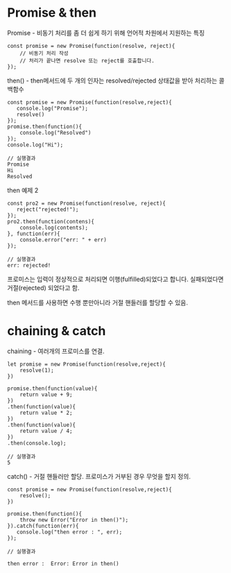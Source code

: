 # Promise & then

Promise - 비동기 처리를 좀 더 쉽게 하기 위해 언어적 차원에서 지원하는 특징

    const promise = new Promise(function(resolve, reject){
        // 비동기 처리 작성
        // 처리가 끝나면 resolve 또는 reject를 호출합니다.
    });
    
then() - then메서드에 두 개의 인자는 resolved/rejected 상태값을 받아 처리하는 콜백함수

    const promise = new Promise(function(resolve,reject){
       console.log("Promise");
       resolve()
    });
    promise.then(function(){
        console.log("Resolved")
    });
    console.log("Hi");
    
    // 실행결과
    Promise
    Hi
    Resolved
    
then 예제 2

    const pro2 = new Promise(function(resolve, reject){
       reject("rejected!");
    });
    pro2.then(function(contens){
        console.log(contents);
    }, function(err){
        console.error("err: " + err)
    });
    
    // 실행결과
    err: rejected!
    
프로미스는 입력이 정상적으로 처리되면 이행(fulfilled)되었다고 합니다.
실패되었다면 거절(rejected) 되었다고 함.

then 메서드를 사용하면 수행 뿐만아니라 거절 핸들러를 할당할 수 있음.

# chaining & catch

chaining - 여러개의 프로미스를 연결.

    let promise = new Promise(function(resolve,reject){
        resolve(1);
    })
    
    promise.then(function(value){
        return value + 9;
    })
    .then(function(value){
        return value * 2;
    })
    .then(function(value){
        return value / 4;
    })
    .then(console.log);
    
    // 실행결과
    5
    
catch() - 거절 핸들러만 할당. 프로미스가 거부된 경우 무엇을 할지 정의.

    const promise = new Promise(function(resolve,reject){
        resolve();
    })
    
    promise.then(function(){
        throw new Error("Error in then()");
    }).catch(function(err){
       console.log("then error : ", err);
    });
    
    // 실행결과
    
    then error :  Error: Error in then()